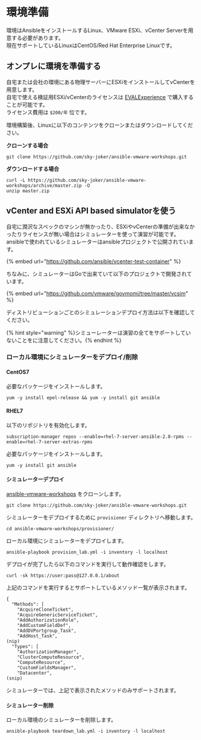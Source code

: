 # 環境準備

環境はAnsibleをインストールするLinux、VMware ESXi、vCenter Serverを用意する必要があります。  
現在サポートしているLinuxはCentOS/Red Hat Enterprise Linuxです。

## オンプレに環境を準備する

自宅または会社の環境にある物理サーバーにESXiをインストールしてvCenterを用意します。  
自宅で使える検証用ESXi/vCenterのライセンスは [EVALExperience](https://www.vmug.com/vmug2019/membership/evalexperience) で購入することが可能です。  
ライセンス費用は `$200/年` 位です。

環境構築後、Linuxに以下のコンテンツをクローンまたはダウンロードしてください。

**クローンする場合**

```
git clone https://github.com/sky-joker/ansible-vmware-workshops.git
```

**ダウンロードする場合**

```
curl -L https://github.com/sky-joker/ansible-vmware-workshops/archive/master.zip -O
unzip master.zip
```

## vCenter and ESXi API based simulatorを使う

自宅に潤沢なスペックのマシンが無かったり、ESXiやvCenterの準備が出来なかったりライセンスが無い場合はシミュレーターを使って演習が可能です。  
ansibleで使われているシミュレーターはansibleプロジェクトで公開されています。

{% embed url="https://github.com/ansible/vcenter-test-container" %}

ちなみに、シミュレーターはGoで出来ていて以下のプロジェクトで開発されています。

{% embed url="https://github.com/vmware/govmomi/tree/master/vcsim" %}

ディストリビューションごとのシミュレーションデプロイ方法は以下を確認してください。

{% hint style="warning" %}シミューレーターは演習の全てをサポートしていないことをに注意してください。{% endhint %}

### ローカル環境にシミュレーターをデプロイ/削除

#### CentOS7

必要なパッケージをインストールします。

```
yum -y install epel-release && yum -y install git ansible
```

#### RHEL7

以下のリポジトリを有効化します。

```
subscription-manager repos --enable=rhel-7-server-ansible-2.8-rpms --enable=rhel-7-server-extras-rpms
```

必要なパッケージをインストールします。

```
yum -y install git ansible
```

#### シミュレーターデプロイ

[ansible-vmware-workshops](https://github.com/sky-joker/ansible-vmware-workshops) をクローンします。

```
git clone https://github.com/sky-joker/ansible-vmware-workshops.git
```
 シミュレーターをデプロイするために `provisioner` ディレクトリへ移動します。

```
cd ansible-vmware-workshops/provisioner/
```

ローカル環境にシミュレーターをデプロイします。

```
ansible-playbook provision_lab.yml -i inventory -l localhost
```

デプロイが完了したら以下のコマンドを実行して動作確認をします。

```
curl -sk https://user:pass@127.0.0.1/about
```

上記のコマンドを実行するとサポートしているメソッド一覧が表示されます。

```
{
  "Methods": [
    "AcquireCloneTicket",
    "AcquireGenericServiceTicket",
    "AddAuthorizationRole",
    "AddCustomFieldDef",
    "AddDVPortgroup_Task",
    "AddHost_Task",
(nip)
  "Types": [
    "AuthorizationManager",
    "ClusterComputeResource",
    "ComputeResource",
    "CustomFieldsManager",
    "Datacenter",
(snip)
```

シミュレーターでは、上記で表示されたメソッドのみサポートされます。

#### シミュレーター削除

ローカル環境のシミュレーターを削除します。

```
ansible-playbook teardown_lab.yml -i inventory -l localhost
```
